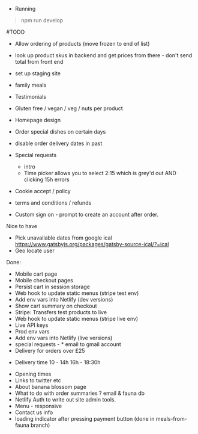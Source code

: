 * Running

> npm run develop


#TODO


* Allow ordering of products (move frozen to end of list)
* look up product skus in backend and get prices from there - don't send total from front end
* set up staging site
* family meals
* Testimonials
* Gluten free / vegan / veg / nuts per product
* Homepage design
* Order special dishes on certain days
* disable order delivery dates in past
* Special requests
  - intro 
  * Time picker allows you to select 2:15 which is grey'd out AND clicking 15h errors
* Cookie accept / policy
* terms and conditions / refunds

* Custom sign on - prompt to create an account after order.

Nice to have
* Pick unavailable dates from google ical https://www.gatsbyjs.org/packages/gatsby-source-ical/?=ical
* Geo locate user

Done:
* Mobile cart page
* Mobile checkout pages
* Persist cart in session storage
* Web hook to update static menus (stripe test env)
* Add env vars into Netlify (dev versions)
* Show cart summary on checkout
* Stripe: Transfers test products to live
* Web hook to update static menus (stripe live env)
* Live API keys
* Prod env vars
* Add env vars into Netlify (live versions)
* special requests  -   * email to gmail account
* Delivery for orders over £25
- Delivery time 10 - 14h 16h - 18:30h
* Opening times
* Links to twitter etc
* About banana blossom page
* What to do with order summaries ? email & fauna db
* Netlify Auth to write out site admin tools.
* Menu - responsive
* Contact us info
* loading indicator after pressing payment button (done in meals-from-fauna branch)